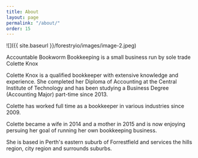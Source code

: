 ```yaml
---
title: About
layout: page
permalink: "/about/"
order: 15
---
```

![]({{ site.baseurl }}/forestryio/images/image-2.jpeg)

Accountable Bookworm Bookkeeping is a small business run by sole trade Colette Knox

Colette Knox is a qualified bookkeeper with extensive knowledge and experience. She completed her Diploma of Accounting at the Central Institute of Technology and has been studying a Business Degree (Accounting Major) part-time since 2013. 

Colette has worked full time as a bookkeeper in various industries since 2009.

Colette became a wife in 2014 and a mother in 2015 and is now enjoying persuing her goal of running her own bookkeeping business.

She is based in Perth's eastern suburb of Forrestfield and services the hills region, city region and surrounds suburbs.